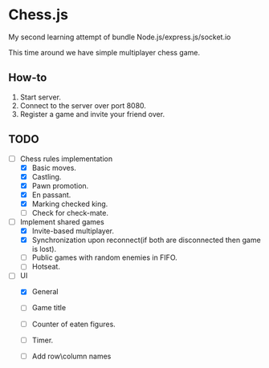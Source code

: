 # Chess.js

My second learning attempt of bundle Node.js/express.js/socket.io

This time around we have simple multiplayer chess game.

## How-to

1. Start server.
2. Connect to the server over port 8080.
3. Register a game and invite your friend over.

## TODO

- [ ] Chess rules implementation
    - [x] Basic moves.
    - [x] Castling.
    - [x] Pawn promotion.
    - [x] En passant.
    - [x] Marking checked king.
    - [ ] Check for check-mate.
- [ ] Implement shared games
    - [x] Invite-based multiplayer.
    - [x] Synchronization upon reconnect(if both are disconnected then game is lost).
    - [ ] Public games with random enemies in FIFO.
    - [ ] Hotseat.
- [ ] UI
    - [x] General
    - [ ] Game title
    - [ ] Counter of eaten figures.
    - [ ] Timer.
    - [ ] Add row\column names


